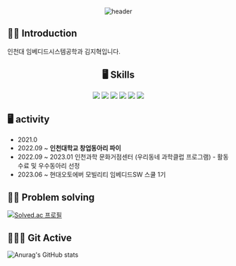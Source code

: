 <div align="center">
  
### 
![header](https://capsule-render.vercel.app/api?type=cylinder&color=000000&height=150&section=header&text=Hyeokzzi's%20Git&fontColor=ffffff&fontSize=70&animation=fadeIn&fontAlignY=55)
</div>

## 🙌🏼 Introduction
  인천대 임베디드시스템공학과 김지혁입니다.
  
<div align="center">
  
## 🖥️ Skills
 <img src="https://img.shields.io/badge/C-A8B9CC?style=flat-square&logo=C&logoColor=blue"/>  
 <img src="https://img.shields.io/badge/C++-00599C?style=flat-square&logo=cplusplus&logoColor=white"/>  
 <img src="https://img.shields.io/badge/Python-3776AB?style=flat-square&logo=Python&logoColor=yellow"/>
 <img src="https://img.shields.io/badge/Arduino-00979D?style=flat&logo=Arduino&logoColor=white"/>    
 <img src="https://img.shields.io/badge/Raspberry Pi-A22846?style=flat&logo=Raspberry Pi&logoColor=white"/>
 <img src="https://img.shields.io/badge/Jetson Nano-76B900?style=flat&logo=NVIDIA&logoColor=white"/>  
</div>

## 🖥️ activity 
* 2021.0
* 2022.09 ~ **인천대학교 창업동아리 파이**
* 2022.09 ~ 2023.01 인천과학 문화거점센터 (우리동네 과학클럽 프로그램) - 활동 수료 및 우수동아리 선정
* 2023.06 ~ 현대오토에버 모빌리티 임베디드SW 스쿨 1기


## 💪🏼 Problem solving 
[![Solved.ac
프로필](http://mazassumnida.wtf/api/generate_badge?boj=qnekvptmxm74)](https://solved.ac/qnekvptmxm74)   

</div>
   

##  🏃🏼‍♂️ Git Active  

![Anurag's GitHub stats](https://github-readme-stats.vercel.app/api?username=hyeokzzi&show_icons=true&theme=dracula) 
   
</div>
  
<!--
## 🏆 수상경력 
* 2018 인천대학교 창의적종합설계경진대회                            **입상**
* 2018 인천대학교 드론챌린지(주행부문)                              **동상**
* 2021 인천대학교 자율주행 소프트웨어 챌린지(with IPG Automotive)   **금상**
* 2022 스마트 모빌리티 경진대회                                    **동상**
* 2022 인천대학교 PBL(Project Based Learning) 프로그램         **대상 및 인천시장상**


-->

<!--
**hyeokzzi/hyeokzzi** is a ✨ _special_ ✨ repository because its `README.md` (this file) appears on your GitHub profile.

Here are some ideas to get you started:

- 🔭 I’m currently working on ...
- 🌱 I’m currently learning ...
- 👯 I’m looking to collaborate on ...
- 🤔 I’m looking for help with ...
- 💬 Ask me about ...
- 📫 How to reach me: ...
- 😄 Pronouns: ...
- ⚡ Fun fact: ...
-->

